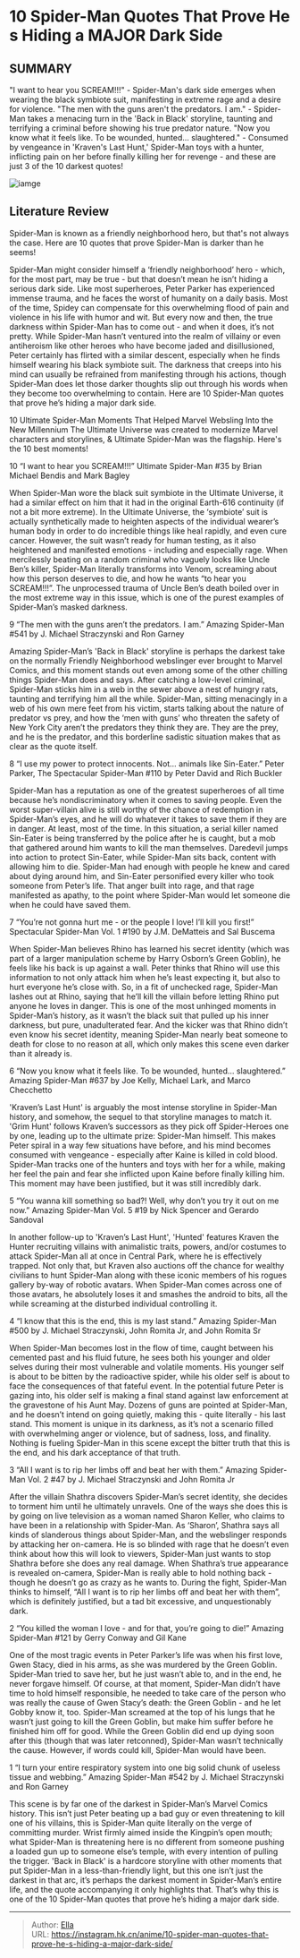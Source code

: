 # 10 Spider-Man Quotes That Prove He s Hiding a MAJOR Dark Side


## SUMMARY 


 &#34;I want to hear you SCREAM!!!&#34; - Spider-Man&#39;s dark side emerges when wearing the black symbiote suit, manifesting in extreme rage and a desire for violence. 
 &#34;The men with the guns aren&#39;t the predators. I am.&#34; - Spider-Man takes a menacing turn in the &#39;Back in Black&#39; storyline, taunting and terrifying a criminal before showing his true predator nature. 
 &#34;Now you know what it feels like. To be wounded, hunted... slaughtered.&#34; - Consumed by vengeance in &#39;Kraven&#39;s Last Hunt,&#39; Spider-Man toys with a hunter, inflicting pain on her before finally killing her for revenge - and these are just 3 of the 10 darkest quotes! 

![iamge](https://static1.srcdn.com/wordpress/wp-content/uploads/2024/01/10-spider-man-quotes.jpg)

## Literature Review

Spider-Man is known as a friendly neighborhood hero, but that&#39;s not always the case. Here are 10 quotes that prove Spider-Man is darker than he seems!




Spider-Man might consider himself a ‘friendly neighborhood’ hero - which, for the most part, may be true - but that doesn’t mean he isn’t hiding a serious dark side. Like most superheroes, Peter Parker has experienced immense trauma, and he faces the worst of humanity on a daily basis. Most of the time, Spidey can compensate for this overwhelming flood of pain and violence in his life with humor and wit. But every now and then, the true darkness within Spider-Man has to come out - and when it does, it’s not pretty.
While Spider-Man hasn’t ventured into the realm of villainy or even antiheroism like other heroes who have become jaded and disillusioned, Peter certainly has flirted with a similar descent, especially when he finds himself wearing his black symbiote suit. The darkness that creeps into his mind can usually be refrained from manifesting through his actions, though Spider-Man does let those darker thoughts slip out through his words when they become too overwhelming to contain. Here are 10 Spider-Man quotes that prove he’s hiding a major dark side.
            
 
 10 Ultimate Spider-Man Moments That Helped Marvel Websling Into the New Millennium 
The Ultimate Universe was created to modernize Marvel characters and storylines, &amp; Ultimate Spider-Man was the flagship. Here&#39;s the 10 best moments! 












 








 10  “I want to hear you SCREAM!!!” 
Ultimate Spider-Man #35 by Brian Michael Bendis and Mark Bagley


 







When Spider-Man wore the black suit symbiote in the Ultimate Universe, it had a similar effect on him that it had in the original Earth-616 continuity (if not a bit more extreme). In the Ultimate Universe, the ‘symbiote’ suit is actually synthetically made to heighten aspects of the individual wearer’s human body in order to do incredible things like heal rapidly, and even cure cancer. However, the suit wasn’t ready for human testing, as it also heightened and manifested emotions - including and especially rage.
When mercilessly beating on a random criminal who vaguely looks like Uncle Ben’s killer, Spider-Man literally transforms into Venom, screaming about how this person deserves to die, and how he wants “to hear you SCREAM!!!”. The unprocessed trauma of Uncle Ben’s death boiled over in the most extreme way in this issue, which is one of the purest examples of Spider-Man’s masked darkness.





 9  “The men with the guns aren’t the predators. I am.” 
Amazing Spider-Man #541 by J. Michael Straczynski and Ron Garney


 







Amazing Spider-Man’s &#39;Back in Black&#39; storyline is perhaps the darkest take on the normally Friendly Neighborhood webslinger ever brought to Marvel Comics, and this moment stands out even among some of the other chilling things Spider-Man does and says. After catching a low-level criminal, Spider-Man sticks him in a web in the sewer above a nest of hungry rats, taunting and terrifying him all the while.
Spider-Man, sitting menacingly in a web of his own mere feet from his victim, starts talking about the nature of predator vs prey, and how the ‘men with guns’ who threaten the safety of New York City aren’t the predators they think they are. They are the prey, and he is the predator, and this borderline sadistic situation makes that as clear as the quote itself.





 8  “I use my power to protect innocents. Not… animals like Sin-Eater.” 
Peter Parker, The Spectacular Spider-Man #110 by Peter David and Rich Buckler


 







Spider-Man has a reputation as one of the greatest superheroes of all time because he’s nondiscriminatory when it comes to saving people. Even the worst super-villain alive is still worthy of the chance of redemption in Spider-Man’s eyes, and he will do whatever it takes to save them if they are in danger. At least, most of the time. In this situation, a serial killer named Sin-Eater is being transferred by the police after he is caught, but a mob that gathered around him wants to kill the man themselves. Daredevil jumps into action to protect Sin-Eater, while Spider-Man sits back, content with allowing him to die.
Spider-Man had enough with people he knew and cared about dying around him, and Sin-Eater personified every killer who took someone from Peter’s life. That anger built into rage, and that rage manifested as apathy, to the point where Spider-Man would let someone die when he could have saved them.





 7  “You’re not gonna hurt me - or the people I love! I’ll kill you first!” 
Spectacular Spider-Man Vol. 1 #190 by J.M. DeMatteis and Sal Buscema
        

When Spider-Man believes Rhino has learned his secret identity (which was part of a larger manipulation scheme by Harry Osborn’s Green Goblin), he feels like his back is up against a wall. Peter thinks that Rhino will use this information to not only attack him when he’s least expecting it, but also to hurt everyone he’s close with. So, in a fit of unchecked rage, Spider-Man lashes out at Rhino, saying that he’ll kill the villain before letting Rhino put anyone he loves in danger.
This is one of the most unhinged moments in Spider-Man’s history, as it wasn’t the black suit that pulled up his inner darkness, but pure, unadulterated fear. And the kicker was that Rhino didn’t even know his secret identity, meaning Spider-Man nearly beat someone to death for close to no reason at all, which only makes this scene even darker than it already is.





 6  “Now you know what it feels like. To be wounded, hunted… slaughtered.” 
Amazing Spider-Man #637 by Joe Kelly, Michael Lark, and Marco Checchetto
        

&#39;Kraven’s Last Hunt&#39; is arguably the most intense storyline in Spider-Man history, and somehow, the sequel to that storyline manages to match it. &#39;Grim Hunt&#39; follows Kraven’s successors as they pick off Spider-Heroes one by one, leading up to the ultimate prize: Spider-Man himself. This makes Peter spiral in a way few situations have before, and his mind becomes consumed with vengeance - especially after Kaine is killed in cold blood.
Spider-Man tracks one of the hunters and toys with her for a while, making her feel the pain and fear she inflicted upon Kaine before finally killing him. This moment may have been justified, but it was still incredibly dark.





 5  “You wanna kill something so bad?! Well, why don’t you try it out on me now.” 
Amazing Spider-Man Vol. 5 #19 by Nick Spencer and Gerardo Sandoval
        

In another follow-up to &#39;Kraven’s Last Hunt&#39;, &#39;Hunted&#39; features Kraven the Hunter recruiting villains with animalistic traits, powers, and/or costumes to attack Spider-Man all at once in Central Park, where he is effectively trapped. Not only that, but Kraven also auctions off the chance for wealthy civilians to hunt Spider-Man along with these iconic members of his rogues gallery by-way of robotic avatars.
When Spider-Man comes across one of those avatars, he absolutely loses it and smashes the android to bits, all the while screaming at the disturbed individual controlling it.





 4  “I know that this is the end, this is my last stand.” 
Amazing Spider-Man #500 by J. Michael Straczynski, John Romita Jr, and John Romita Sr
        

When Spider-Man becomes lost in the flow of time, caught between his cemented past and his fluid future, he sees both his younger and older selves during their most vulnerable and volatile moments. His younger self is about to be bitten by the radioactive spider, while his older self is about to face the consequences of that fateful event. In the potential future Peter is gazing into, his older self is making a final stand against law enforcement at the gravestone of his Aunt May. Dozens of guns are pointed at Spider-Man, and he doesn’t intend on going quietly, making this - quite literally - his last stand.
This moment is unique in its darkness, as it’s not a scenario filled with overwhelming anger or violence, but of sadness, loss, and finality. Nothing is fueling Spider-Man in this scene except the bitter truth that this is the end, and his dark acceptance of that truth.





 3  “All I want is to rip her limbs off and beat her with them.” 
Amazing Spider-Man Vol. 2 #47 by J. Michael Straczynski and John Romita Jr
        

After the villain Shathra discovers Spider-Man’s secret identity, she decides to torment him until he ultimately unravels. One of the ways she does this is by going on live television as a woman named Sharon Keller, who claims to have been in a relationship with Spider-Man. As ‘Sharon’, Shathra says all kinds of slanderous things about Spider-Man, and the webslinger responds by attacking her on-camera. He is so blinded with rage that he doesn’t even think about how this will look to viewers, Spider-Man just wants to stop Shathra before she does any real damage.
When Shathra’s true appearance is revealed on-camera, Spider-Man is really able to hold nothing back - though he doesn’t go as crazy as he wants to. During the fight, Spider-Man thinks to himself, “All I want is to rip her limbs off and beat her with them”, which is definitely justified, but a tad bit excessive, and unquestionably dark.





 2  “You killed the woman I love - and for that, you’re going to die!” 
Amazing Spider-Man #121 by Gerry Conway and Gil Kane
        

One of the most tragic events in Peter Parker’s life was when his first love, Gwen Stacy, died in his arms, as she was murdered by the Green Goblin. Spider-Man tried to save her, but he just wasn’t able to, and in the end, he never forgave himself. Of course, at that moment, Spider-Man didn’t have time to hold himself responsible, he needed to take care of the person who was really the cause of Gwen Stacy’s death: the Green Goblin - and he let Gobby know it, too.
Spider-Man screamed at the top of his lungs that he wasn’t just going to kill the Green Goblin, but make him suffer before he finished him off for good. While the Green Goblin did end up dying soon after this (though that was later retconned), Spider-Man wasn’t technically the cause. However, if words could kill, Spider-Man would have been.





 1  “I turn your entire respiratory system into one big solid chunk of useless tissue and webbing.” 
Amazing Spider-Man #542 by J. Michael Straczynski and Ron Garney
        

This scene is by far one of the darkest in Spider-Man’s Marvel Comics history. This isn’t just Peter beating up a bad guy or even threatening to kill one of his villains, this is Spider-Man quite literally on the verge of committing murder. Wrist firmly aimed inside the Kingpin’s open mouth; what Spider-Man is threatening here is no different from someone pushing a loaded gun up to someone else’s temple, with every intention of pulling the trigger.
&#39;Back in Black&#39; is a hardcore storyline with other moments that put Spider-Man in a less-than-friendly light, but this one isn’t just the darkest in that arc, it’s perhaps the darkest moment in Spider-Man’s entire life, and the quote accompanying it only highlights that. That’s why this is one of the 10 Spider-Man quotes that prove he’s hiding a major dark side.


---

> Author: [Ella](https://instagram.hk.cn/)  
> URL: https://instagram.hk.cn/anime/10-spider-man-quotes-that-prove-he-s-hiding-a-major-dark-side/  

